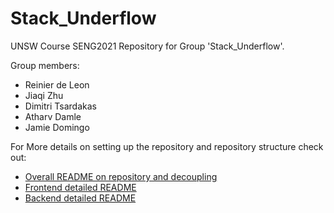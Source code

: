# Stack_Underflow

UNSW Course SENG2021 Repository for Group 'Stack_Underflow'.

Group members:

- Reinier de Leon
- Jiaqi Zhu
- Dimitri Tsardakas
- Atharv Damle
- Jamie Domingo

For More details on setting up the repository and repository structure check out:

- [Overall README on repository and decoupling](SourceCode_and_Documentation/README.md)
- [Frontend detailed README](SourceCode_and_Documentation/frontend/README.md)
- [Backend detailed README](SourceCode_and_Documentation/backend/README.md)
